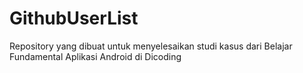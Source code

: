 # GithubUserList
Repository yang dibuat untuk menyelesaikan studi kasus dari Belajar Fundamental Aplikasi Android di Dicoding
